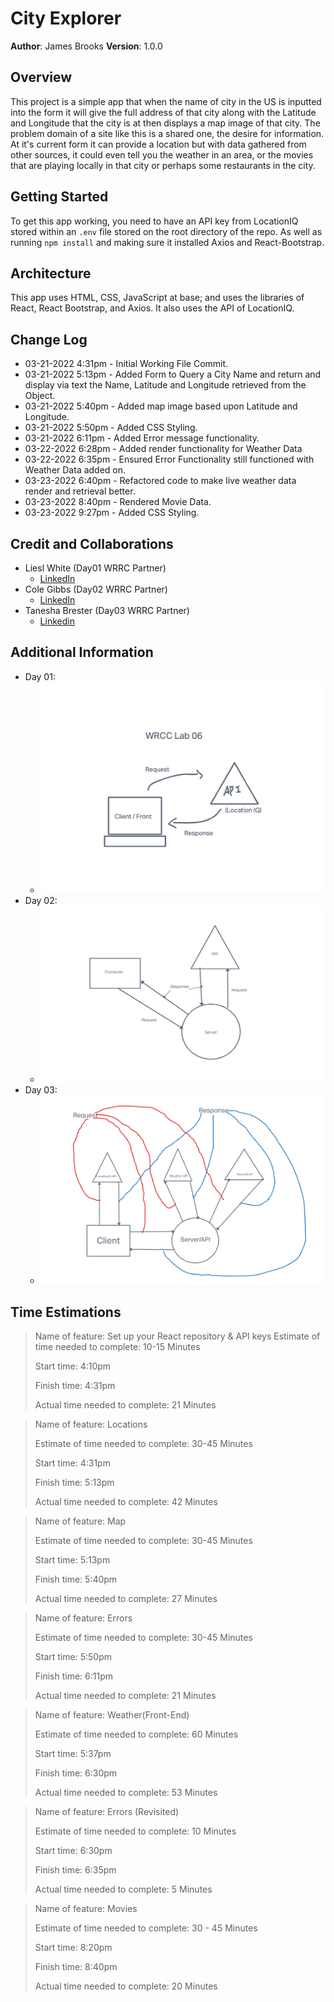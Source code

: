 # City Explorer

**Author**: James Brooks
**Version**: 1.0.0
<!-- (increment the patch/fix version number if you make more commits past your first submission) -->

## Overview
<!-- Provide a high level overview of what this application is and why you are building it, beyond the fact that it's an assignment for this class. (i.e. What's your problem domain?) -->
This project is a simple app that when the name of city in the US is inputted into the form it will give the full address of that city along with the Latitude and Longitude that the city is at then displays a map image of that city. The problem domain of a site like this is a shared one, the desire for information. At it's current form it can provide a location but with data gathered from other sources, it could even tell you the weather in an area, or the movies that are playing locally in that city or perhaps some restaurants in the city.

## Getting Started
<!-- What are the steps that a user must take in order to build this app on their own machine and get it running? -->
To get this app working, you need to have an API key from LocationIQ stored within an `.env` file stored on the root directory of the repo. As well as running `npm install` and making sure it installed Axios and React-Bootstrap.

## Architecture
<!-- Provide a detailed description of the application design. What technologies (languages, libraries, etc) you're using, and any other relevant design information. -->
This app uses HTML, CSS, JavaScript at base; and uses the libraries of React, React Bootstrap, and Axios. It also uses the API of LocationIQ.

## Change Log
<!-- Use this area to document the iterative changes made to your application as each feature is successfully implemented. Use time stamps. Here's an example: -->

- 03-21-2022 4:31pm - Initial Working File Commit.
- 03-21-2022 5:13pm - Added Form to Query a City Name and return and display via text the Name, Latitude and Longitude retrieved from the Object.
- 03-21-2022 5:40pm - Added map image based upon Latitude and Longitude.
- 03-21-2022 5:50pm - Added CSS Styling.
- 03-21-2022 6:11pm - Added Error message functionality.
- 03-22-2022 6:28pm - Added render functionality for Weather Data
- 03-22-2022 6:35pm - Ensured Error Functionality still functioned with Weather Data added on.
- 03-23-2022 6:40pm - Refactored code to make live weather data render and retrieval better.
- 03-23-2022 8:40pm - Rendered Movie Data.
- 03-23-2022 9:27pm - Added CSS Styling.

## Credit and Collaborations
<!-- Give credit (and a link) to other people or resources that helped you build this application. -->
- Liesl White (Day01 WRRC Partner)
  - [LinkedIn](https://www.linkedin.com/in/lieslwhite/)
- Cole Gibbs (Day02 WRRC Partner)
  - [LinkedIn](https://www.linkedin.com/in/cole-gibbs/)
- Tanesha Brester (Day03 WRRC Partner)
  - [Linkedin](https://www.linkedin.com/in/taneshabrester/)

## Additional Information

- Day 01:
  - ![Day01 WRRC Image](./src/imgs/WRCC%20Lab%2006.png)
- Day 02:
  - ![Day02 WRRC Image](./src/imgs/Lab%2007%20WRRC.png)
- Day 03:
  - ![Day03 WRRC Image](./src/imgs/Lab!08%20WRRC.png)

## Time Estimations

>Name of feature: Set up your React repository & API keys
>Estimate of time needed to complete: 10-15 Minutes
>
>Start time: 4:10pm
>
>Finish time: 4:31pm
>
>Actual time needed to complete: 21 Minutes

>Name of feature: Locations
>
>Estimate of time needed to complete: 30-45 Minutes
>
>Start time: 4:31pm
>
>Finish time: 5:13pm
>
>Actual time needed to complete: 42 Minutes

>Name of feature: Map
>
>Estimate of time needed to complete: 30-45 Minutes
>
>Start time: 5:13pm
>
>Finish time: 5:40pm
>
>Actual time needed to complete: 27 Minutes

>Name of feature: Errors
>
>Estimate of time needed to complete: 30-45 Minutes
>
>Start time: 5:50pm
>
>Finish time: 6:11pm
>
>Actual time needed to complete: 21 Minutes

>Name of feature: Weather(Front-End)
>
>Estimate of time needed to complete: 60 Minutes
>
>Start time: 5:37pm
>
>Finish time: 6:30pm
>
>Actual time needed to complete: 53 Minutes

>Name of feature: Errors (Revisited)
>
>Estimate of time needed to complete: 10 Minutes
>
>Start time: 6:30pm
>
>Finish time: 6:35pm
>
>Actual time needed to complete: 5 Minutes

>Name of feature: Movies
>
>Estimate of time needed to complete: 30 - 45 Minutes
>
>Start time: 8:20pm
>
>Finish time: 8:40pm
>
>Actual time needed to complete: 20 Minutes
